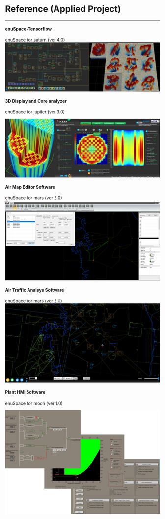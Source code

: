 # Reference \(Applied Project\)

---

#### 

#### enuSpace-Tensorflow

enuSpace for saturn \(ver 4.0\)![](/assets/reference/enuspace-tensorflow.png)

#### 3D Display and Core analyzer

enuSpace for jupiter \(ver 3.0\)

![](/assets/reference/ocean.png)

#### Air Map Editor Software

enuSpace for mars \(ver 2.0\)![](/assets/reference/enuAeroSpace.png)

#### Air Traffic Analsys Software

enuSpace for mars \(ver 2.0\)![](/assets/reference/airtraffic.png)

#### Plant HMI Software

enuSpace for moon \(ver 1.0\)

![](/assets/reference/plant_hmi.png)

